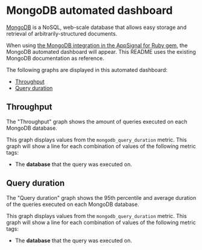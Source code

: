 # MongoDB automated dashboard

[MongoDB](https://www.mongodb.com/) is a NoSQL, web-scale database that allows easy storage and retrieval of arbitrarily-structured documents.

When using [the MongoDB integration in the AppSignal for Ruby gem](https://docs.appsignal.com/ruby/integrations/mongodb.html), the MongoDB automated dashboard will appear. This README uses the existing MongoDB documentation as reference.

The following graphs are displayed in this automated dashboard:

- [Throughput](#throughput)
- [Query duration](#query-duration)

## Throughput

The "Throughput" graph shows the amount of queries executed on each MongoDB database.

This graph displays values from the `mongodb_query_duration` metric. This graph will show a line for each combination of values of the following metric tags:

- The **database** that the query was executed on. 

## Query duration

The "Query duration" graph shows the 95th percentile and average duration of the queries executed on each MongoDB database.

This graph displays values from the `mongodb_query_duration` metric. This graph will show a line for each combination of values of the following metric tags:

- The **database** that the query was executed on. 
